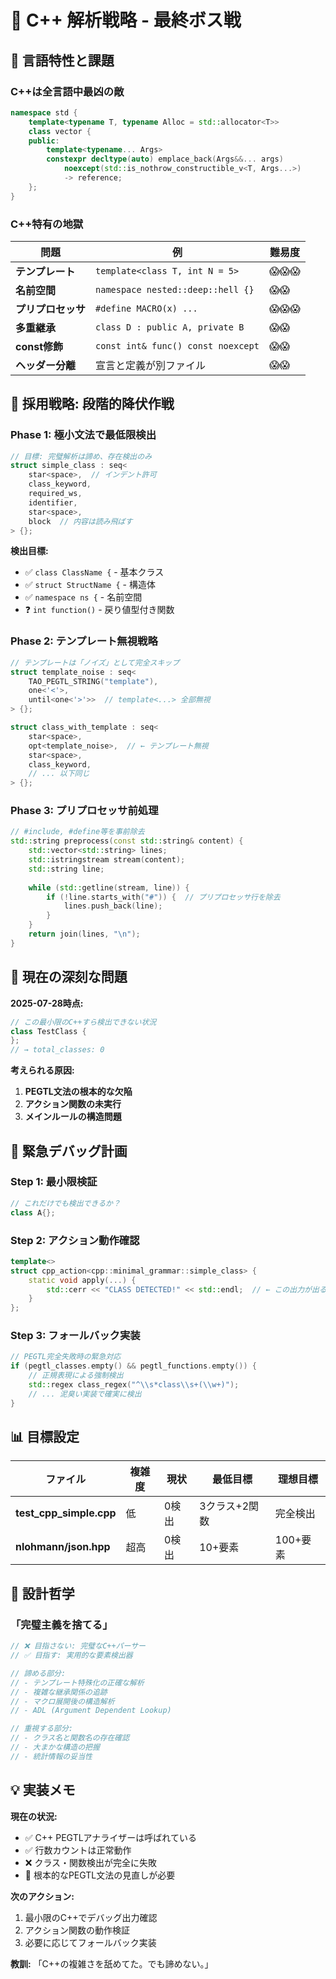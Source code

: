 # 🔴 C++ 解析戦略 - 最終ボス戦

## 🎯 言語特性と課題

### **C++は全言語中最凶の敵**
```cpp
namespace std {
    template<typename T, typename Alloc = std::allocator<T>>
    class vector {
    public:
        template<typename... Args>
        constexpr decltype(auto) emplace_back(Args&&... args) 
            noexcept(std::is_nothrow_constructible_v<T, Args...>)
            -> reference;
    };
}
```

### **C++特有の地獄**
| 問題 | 例 | 難易度 |
|------|----|----|
| **テンプレート** | `template<class T, int N = 5>` | 😱😱😱 |
| **名前空間** | `namespace nested::deep::hell {}` | 😱😱 |
| **プリプロセッサ** | `#define MACRO(x) ...` | 😱😱😱 |
| **多重継承** | `class D : public A, private B` | 😱😱 |
| **const修飾** | `const int& func() const noexcept` | 😱😱 |
| **ヘッダー分離** | 宣言と定義が別ファイル | 😱😱 |

## 🔧 採用戦略: 段階的降伏作戦

### **Phase 1: 極小文法で最低限検出**
```cpp
// 目標: 完璧解析は諦め、存在検出のみ
struct simple_class : seq<
    star<space>,  // インデント許可
    class_keyword,
    required_ws,
    identifier,
    star<space>,
    block  // 内容は読み飛ばす
> {};
```

**検出目標:**
- ✅ `class ClassName {` - 基本クラス
- ✅ `struct StructName {` - 構造体
- ✅ `namespace ns {` - 名前空間
- ❓ `int function()` - 戻り値型付き関数

### **Phase 2: テンプレート無視戦略**
```cpp
// テンプレートは「ノイズ」として完全スキップ
struct template_noise : seq<
    TAO_PEGTL_STRING("template"),
    one<'<'>,
    until<one<'>'>>  // template<...> 全部無視
> {};

struct class_with_template : seq<
    star<space>,
    opt<template_noise>,  // ← テンプレート無視
    star<space>,
    class_keyword,
    // ... 以下同じ
> {};
```

### **Phase 3: プリプロセッサ前処理**
```cpp
// #include, #define等を事前除去
std::string preprocess(const std::string& content) {
    std::vector<std::string> lines;
    std::istringstream stream(content);
    std::string line;
    
    while (std::getline(stream, line)) {
        if (!line.starts_with("#")) {  // プリプロセッサ行を除去
            lines.push_back(line);
        }
    }
    return join(lines, "\n");
}
```

## 🚨 現在の深刻な問題

**2025-07-28時点:**
```cpp
// この最小限のC++すら検出できない状況
class TestClass {
};
// → total_classes: 0
```

**考えられる原因:**
1. **PEGTL文法の根本的な欠陥**
2. **アクション関数の未実行**
3. **メインルールの構造問題**

## 🔧 緊急デバッグ計画

### **Step 1: 最小限検証**
```cpp
// これだけでも検出できるか？
class A{};
```

### **Step 2: アクション動作確認**
```cpp
template<>
struct cpp_action<cpp::minimal_grammar::simple_class> {
    static void apply(...) {
        std::cerr << "CLASS DETECTED!" << std::endl;  // ← この出力が出るか？
    }
};
```

### **Step 3: フォールバック実装**
```cpp
// PEGTL完全失敗時の緊急対応
if (pegtl_classes.empty() && pegtl_functions.empty()) {
    // 正規表現による強制検出
    std::regex class_regex("^\\s*class\\s+(\\w+)");
    // ... 泥臭い実装で確実に検出
}
```

## 📊 目標設定

| ファイル | 複雑度 | 現状 | 最低目標 | 理想目標 |
|----------|--------|------|----------|----------|
| **test_cpp_simple.cpp** | 低 | 0検出 | 3クラス+2関数 | 完全検出 |
| **nlohmann/json.hpp** | 超高 | 0検出 | 10+要素 | 100+要素 |

## 💭 設計哲学

### **「完璧主義を捨てる」**
```cpp
// ❌ 目指さない: 完璧なC++パーサー
// ✅ 目指す: 実用的な要素検出器

// 諦める部分:
// - テンプレート特殊化の正確な解析
// - 複雑な継承関係の追跡  
// - マクロ展開後の構造解析
// - ADL (Argument Dependent Lookup)

// 重視する部分:
// - クラス名と関数名の存在確認
// - 大まかな構造の把握
// - 統計情報の妥当性
```

## 💡 実装メモ

**現在の状況:**
- ✅ C++ PEGTLアナライザーは呼ばれている
- ✅ 行数カウントは正常動作
- ❌ クラス・関数検出が完全に失敗
- 🚨 根本的なPEGTL文法の見直しが必要

**次のアクション:**
1. 最小限のC++でデバッグ出力確認
2. アクション関数の動作検証
3. 必要に応じてフォールバック実装

**教訓:**
「C++の複雑さを舐めてた。でも諦めない。」